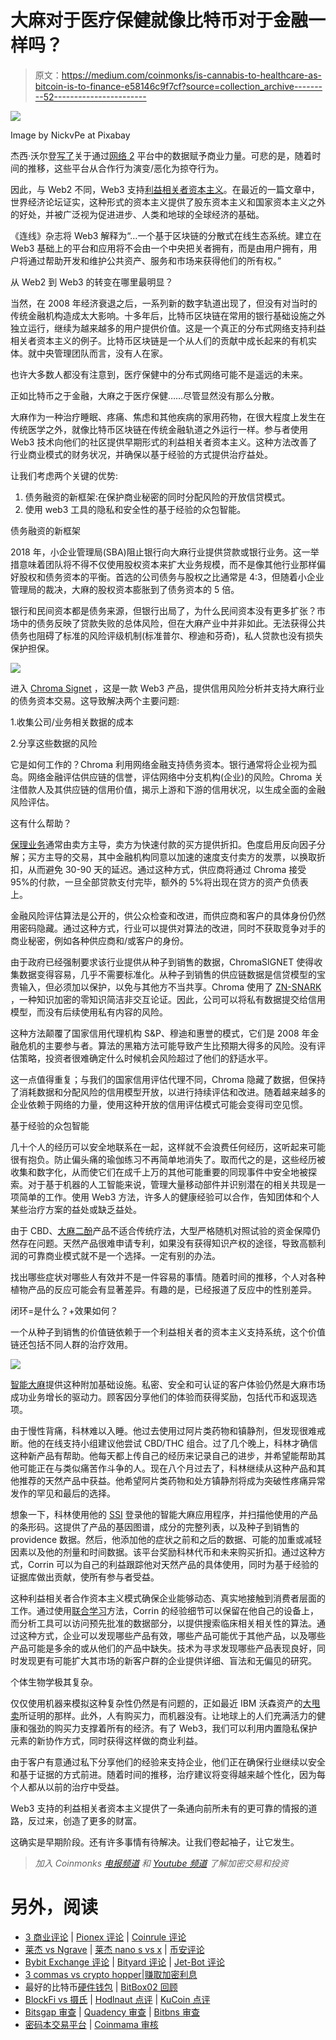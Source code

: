 # 大麻对于医疗保健就像比特币对于金融一样吗？

> 原文：<https://medium.com/coinmonks/is-cannabis-to-healthcare-as-bitcoin-is-to-finance-e58146c9f7cf?source=collection_archive---------52----------------------->

![](img/c4b3b23d2dd0e2db49284bb5b69e17c7.png)

Image by NickvPe at Pixabay

杰西·沃尔登[写了](https://variant.fund/writing/past-present-future-from-co-ops-to-cryptonetworks)关于通过[网络 2](https://www.investopedia.com/terms/w/web-20.asp) 平台中的数据赋予商业力量。可悲的是，随着时间的推移，这些平台从合作行为演变/恶化为掠夺行为。

因此，与 Web2 不同，Web3 支持[利益相关者资本主义](https://www.investopedia.com/stakeholder-capitalism-4774323)。在最近的一篇文章中，世界经济论坛证实，这种形式的资本主义提供了股东资本主义和国家资本主义之外的好处，并被广泛视为促进进步、人类和地球的全球经济的基础。

《连线》杂志将 Web3 解释为“…一个基于区块链的分散式在线生态系统。建立在 Web3 基础上的平台和应用将不会由一个中央把关者拥有，而是由用户拥有，用户将通过帮助开发和维护公共资产、服务和市场来获得他们的所有权。”

从 Web2 到 Web3 的转变在哪里最明显？

当然，在 2008 年经济衰退之后，一系列新的数字轨道出现了，但没有对当时的传统金融机构造成太大影响。十多年后，比特币区块链在常用的银行基础设施之外独立运行，继续为越来越多的用户提供价值。这是一个真正的分布式网络支持利益相关者资本主义的例子。比特币区块链是一个从人们的贡献中成长起来的有机实体。就中央管理团队而言，没有人在家。

也许大多数人都没有注意到，医疗保健中的分布式网络可能不是遥远的未来。

正如比特币之于金融，大麻之于医疗保健……尽管显然没有那么分散。

大麻作为一种治疗睡眠、疼痛、焦虑和其他疾病的家用药物，在很大程度上发生在传统医学之外，就像比特币区块链在传统金融轨道之外运行一样。参与者使用 Web3 技术向他们的社区提供早期形式的利益相关者资本主义。这种方法改善了行业商业模式的财务状况，并确保以基于经验的方式提供治疗益处。

让我们考虑两个关键的优势:

1.  债务融资的新框架:在保护商业秘密的同时分配风险的开放信贷模式。
2.  使用 web3 工具的隐私和安全性的基于经验的众包智能。

债务融资的新框架

2018 年，小企业管理局(SBA)阻止银行向大麻行业提供贷款或银行业务。这一举措意味着团队将不得不仅使用股权资本来扩大业务规模，而不是像其他行业那样偏好股权和债务资本的平衡。首选的公司债务与股权之比通常是 4:3，但随着小企业管理局的裁决，大麻的股权资本膨胀到了债务资本的 5 倍。

银行和民间资本都是债务来源，但银行出局了，为什么民间资本没有更多扩张？市场中的债务反映了贷款失败的总体风险，但在大麻产业中并非如此。无法获得公共债务也阻碍了标准的风险评级机制(标准普尔、穆迪和芬奇)，私人贷款也没有损失保护担保。

![](img/84fb7e18026ebd97965c6fcc3a482616.png)

进入 [Chroma Signet](https://chromasignet.com/) ，这是一款 Web3 产品，提供信用风险分析并支持大麻行业的债务资本交易。这导致解决两个主要问题:

1.收集公司/业务相关数据的成本

2.分享这些数据的风险

它是如何工作的？Chroma 利用网络金融支持债务资本。银行通常将企业视为孤岛。网络金融评估供应链的信誉，评估网络中分支机构(企业)的风险。Chroma 关注借款人及其供应链的信用价值，揭示上游和下游的信用状况，以生成全面的金融风险评估。

这有什么帮助？

[保理业务](https://en.wikipedia.org/wiki/Factoring_(finance))通常由卖方主导，卖方为快速付款的买方提供折扣。色度启用反向因子分解；买方主导的交易，其中金融机构同意以加速的速度支付卖方的发票，以换取折扣，从而避免 30-90 天的延迟。通过这种方式，供应商将通过 Chroma 接受 95%的付款，一旦全部贷款支付完毕，额外的 5%将出现在贷方的资产负债表上。

金融风险评估算法是公开的，供公众检查和改进，而供应商和客户的具体身份仍然用密码隐藏。通过这种方式，行业可以提供对算法的改进，同时不获取竞争对手的商业秘密，例如各种供应商和/或客户的身份。

由于政府已经强制要求该行业提供从种子到销售的数据，ChromaSIGNET 使得收集数据变得容易，几乎不需要标准化。从种子到销售的供应链数据是信贷模型的宝贵输入，但必须加以保护，以免与其他方不当共享。Chroma 使用了 [ZN-SNARK](/@imolfar/why-and-how-zk-snark-works-1-introduction-the-medium-of-a-proof-d946e931160) ，一种知识加密的零知识简洁非交互论证。因此，公司可以将私有数据提交给信用模型，而没有后续使用私有内容的风险。

这种方法颠覆了国家信用代理机构 S&P、穆迪和惠誉的模式，它们是 2008 年金融危机的主要参与者。算法的黑箱方法可能导致产生比预期大得多的风险。没有评估策略，投资者很难确定什么时候机会风险超过了他们的舒适水平。

这一点值得重复；与我们的国家信用评估代理不同，Chroma 隐藏了数据，但保持了消耗数据和分配风险的信用模型开放，以进行持续评估和改进。随着越来越多的企业依赖于网络的力量，使用这种开放的信用评估模式可能会变得司空见惯。

基于经验的众包智能

几十个人的经历可以安全地联系在一起，这样就不会浪费任何经历，这听起来可能很有抱负。防止偏头痛的瑜伽练习不再简单地消失了。取而代之的是，这些经历被收集和数字化，从而使它们在成千上万的其他可能重要的同现事件中安全地被探索。对于基于机器的人工智能来说，管理大量移动部件并识别潜在的相关共现是一项简单的工作。使用 Web3 方法，许多人的健康经验可以合作，告知团体和个人某些治疗方案的益处或缺乏益处。

由于 CBD、[大麻二酚](https://www.health.harvard.edu/blog/cannabidiol-cbd-what-we-know-and-what-we-dont-2018082414476)产品不适合传统疗法，大型严格随机对照试验的资金保障仍然存在问题。天然产品很难申请专利，如果没有获得知识产权的途径，导致高额利润的可靠商业模式就不是一个选择。一定有别的办法。

找出哪些症状对哪些人有效并不是一件容易的事情。随着时间的推移，个人对各种植物产品的反应可能会有显著差异。有趣的是，已经报道了反应中的性别差异。

闭环=是什么？+效果如何？

一个从种子到销售的价值链依赖于一个利益相关者的资本主义支持系统，这个价值链还包括不同人群的治疗效用。

![](img/1b47832254d5a3c892b80dcb1c66ab89.png)

[智能大麻](https://www.smartcannabis.life/forbusiness)提供这种附加基础设施。私密、安全和可认证的客户体验仍然是大麻市场成功业务增长的驱动力。顾客因分享他们的体验而获得奖励，包括代币和返现选项。

由于慢性背痛，科林难以入睡。他过去使用过阿片类药物和镇静剂，但发现很难戒断。他的在线支持小组建议他尝试 CBD/THC 组合。过了几个晚上，科林才确信这种新产品有帮助。他每天都上传自己的经历来记录自己的进步，并希望能帮助其他可能正在与类似痛苦作斗争的人。现在八个月过去了，科林继续从这种产品和其他推荐的天然产品中获益。他希望阿片类药物和处方镇静剂将成为突破性疼痛异常发作的罕见和最后的选择。

想象一下，科林使用他的 [SSI](https://en.wikipedia.org/wiki/Self-sovereign_identity) 登录他的智能大麻应用程序，并扫描他使用的产品的条形码。这提供了产品的基因图谱，成分的完整列表，以及种子到销售的 providence 数据。然后，他添加他的症状之前和之后的数据、可能的加重或减轻因素以及他的剂量和时间数据。该平台奖励科林代币和未来购买折扣。通过这种方式，Corrin 可以为自己的利益跟踪他对天然产品的具体使用，同时为基于经验的证据库做出贡献，使所有参与者受益。

这种利益相关者合作资本主义模式确保企业能够动态、真实地接触到消费者层面的工作。通过使用[联合学习](https://en.wikipedia.org/wiki/Federated_learning)方法，Corrin 的经验细节可以保留在他自己的设备上，而分析工具可以访问预先批准的数据部分，以提供搜索临床相关相关性的算法。通过这种方式，企业可以发现哪些产品有效，哪些产品可能优于其他产品，以及哪些产品可能是多余的或从他们的产品中缺失。技术为寻求发现哪些产品表现良好，同时发现更有可能扩大其市场的新客户群的企业提供详细、盲法和无偏见的研究。

个体生物学极其复杂。

仅仅使用机器来模拟这种复杂性仍然是有问题的，正如最近 IBM 沃森资产的[大甩卖](https://www.linkedin.com/pulse/three-reasons-why-watson-based-ai-might-fail-brigitte-piniewski-md)所证明的那样。此外，人有购买力，而机器没有。让地球上的人们充满活力的健康和强劲的购买力支撑着所有的经济。有了 Web3，我们可以利用内置隐私保护元素的新协作方式，同时获得这样做的商业利益。

由于客户有意通过私下分享他们的经验来支持企业，他们正在确保行业继续以安全和基于证据的方式前进。随着时间的推移，治疗建议将变得越来越个性化，因为每个人都从以前的治疗中受益。

Web3 支持的利益相关者资本主义提供了一条通向前所未有的更可靠的情报的道路，反过来，创造了更多的财富。

这确实是早期阶段。还有许多事情有待解决。让我们卷起袖子，让它发生。

> *加入 Coinmonks* [*电报频道*](https://t.me/coincodecap) *和* [*Youtube 频道*](https://www.youtube.com/c/coinmonks/videos) *了解加密交易和投资*

# 另外，阅读

*   [3 商业评论](/coinmonks/3commas-review-an-excellent-crypto-trading-bot-2020-1313a58bec92) | [Pionex 评论](https://coincodecap.com/pionex-review-exchange-with-crypto-trading-bot) | [Coinrule 评论](/coinmonks/coinrule-review-2021-a-beginner-friendly-crypto-trading-bot-daf0504848ba)
*   [莱杰 vs Ngrave](/coinmonks/ledger-vs-ngrave-zero-7e40f0c1d694) | [莱杰 nano s vs x](/coinmonks/ledger-nano-s-vs-x-battery-hardware-price-storage-59a6663fe3b0) | [币安评论](/coinmonks/binance-review-ee10d3bf3b6e)
*   [Bybit Exchange 评论](/coinmonks/bybit-exchange-review-dbd570019b71) | [Bityard 评论](https://coincodecap.com/bityard-reivew) | [Jet-Bot 评论](https://coincodecap.com/jet-bot-review)
*   [3 commas vs crypto hopper](/coinmonks/3commas-vs-pionex-vs-cryptohopper-best-crypto-bot-6a98d2baa203)|[赚取加密利息](/coinmonks/earn-crypto-interest-b10b810fdda3)
*   最好的比特币[硬件钱包](/coinmonks/hardware-wallets-dfa1211730c6) | [BitBox02 回顾](/coinmonks/bitbox02-review-your-swiss-bitcoin-hardware-wallet-c36c88fff29)
*   [BlockFi vs 摄氏](/coinmonks/blockfi-vs-celsius-vs-hodlnaut-8a1cc8c26630) | [Hodlnaut 点评](/coinmonks/hodlnaut-review-best-way-to-hodl-is-to-earn-interest-on-your-bitcoin-6658a8c19edf) | [KuCoin 点评](https://coincodecap.com/kucoin-review)
*   [Bitsgap 审查](/coinmonks/bitsgap-review-a-crypto-trading-bot-that-makes-easy-money-a5d88a336df2) | [Quadency 审查](/coinmonks/quadency-review-a-crypto-trading-automation-platform-3068eaa374e1) | [Bitbns 审查](/coinmonks/bitbns-review-38256a07e161)
*   [密码本交易平台](/coinmonks/top-10-crypto-copy-trading-platforms-for-beginners-d0c37c7d698c) | [Coinmama 审核](/coinmonks/coinmama-review-ace5641bde6e)